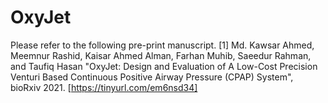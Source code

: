 # OxyJet

Please refer to the following pre-print manuscript.
[1] Md. Kawsar Ahmed, Meemnur Rashid, Kaisar Ahmed Alman, Farhan Muhib, Saeedur Rahman, and Taufiq Hasan "OxyJet: Design and Evaluation of A Low-Cost Precision Venturi Based Continuous Positive Airway Pressure (CPAP) System", bioRxiv 2021. [https://tinyurl.com/em6nsd34] 
